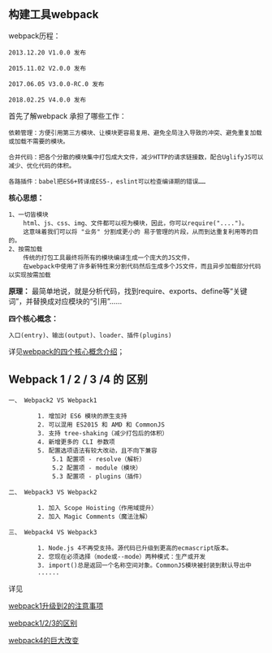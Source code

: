 ## 构建工具webpack

webpack历程：

	2013.12.20 V1.0.0 发布
	
	2015.11.02 V2.0.0 发布
	
	2017.06.05 V3.0.0-RC.0 发布
	
	2018.02.25 V4.0.0 发布

首先了解webpack 承担了哪些工作：
	
	依赖管理：方便引用第三方模块、让模块更容易复用、避免全局注入导致的冲突、避免重复加载或加载不需要的模块。

	合并代码：把各个分散的模块集中打包成大文件，减少HTTP的请求链接数，配合UglifyJS可以减少、优化代码的体积。

	各路插件：babel把ES6+转译成ES5-，eslint可以检查编译期的错误……

**核心思想：**
	
	1、一切皆模块
		html、js、css、img、文件都可以视为模块，因此，你可以require("....")。
		这意味着我们可以将 "业务" 分割成更小的 易于管理的片段，从而到达重复利用等的目的。
	2、按需加载
		传统的打包工具最终将所有的模块编译生成一个庞大的JS文件，
		在webpack中使用了许多新特性来分割代码然后生成多个JS文件，而且异步加载部分代码以实现按需加载

**原理：** 
	最简单地说，就是分析代码，找到require、exports、define等“关键词”，并替换成对应模块的“引用”……

**四个核心概念：**
	
	入口(entry)、输出(output)、loader、插件(plugins)

详见[webpack的四个核心概念介绍](webpack的四个核心概念介绍 "https://www.jianshu.com/p/e63221200534")；

## Webpack 1 / 2 / 3 /4 的 区别
	
	一、 Webpack2 VS Webpack1

			1. 增加对 ES6 模块的原生支持
			2. 可以混用 ES2015 和 AMD 和 CommonJS
			3. 支持 tree-shaking（减少打包后的体积）
			4. 新增更多的 CLI 参数项
			5. 配置选项语法有较大改动，且不向下兼容
				5.1 配置项 - resolve（解析）
				5.2 配置项 - module（模块）
				5.3 配置项 - plugins（插件）

	二、 Webpack3 VS Webpack2
		
			1. 加入 Scope Hoisting（作用域提升）
			2. 加入 Magic Comments（魔法注解）

	三、 Webpack4 VS Webpack3

			1. Node.js 4不再受支持。源代码已升级到更高的ecmascript版本。
			2. 您现在必须选择（mode或--mode）两种模式：生产或开发
			3. import()总是返回一个名称空间对象。CommonJS模块被封装到默认导出中
			......
详见 

[webpack1升级到2的注意事项](webpack1升级到2的注意事项 "https://segmentfault.com/a/1190000008671104")

[webpack1/2/3的区别](webpack1/2/3的区别 "https://www.imooc.com/article/20604?block_id=tuijian_wz")

[webpack4的巨大改变](webpack4的巨大改变 "https://github.com/webpack/webpack/releases")